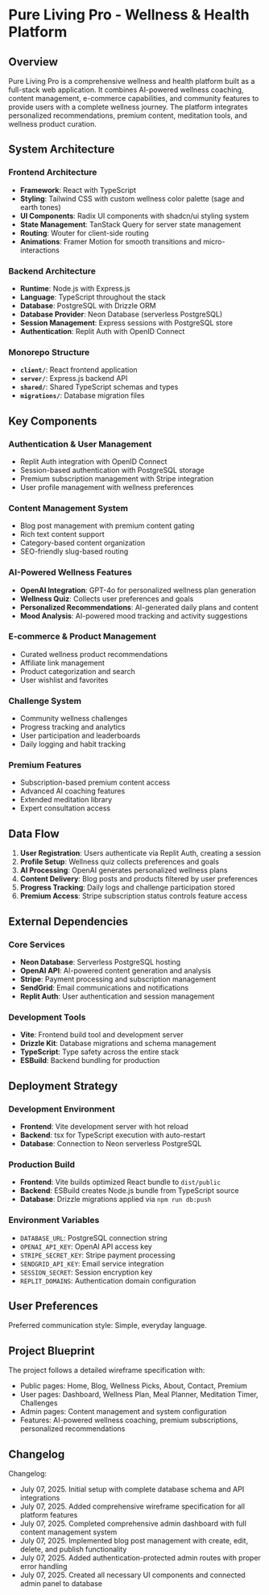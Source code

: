 # Pure Living Pro - Wellness & Health Platform

## Overview

Pure Living Pro is a comprehensive wellness and health platform built as a full-stack web application. It combines AI-powered wellness coaching, content management, e-commerce capabilities, and community features to provide users with a complete wellness journey. The platform integrates personalized recommendations, premium content, meditation tools, and wellness product curation.

## System Architecture

### Frontend Architecture
- **Framework**: React with TypeScript
- **Styling**: Tailwind CSS with custom wellness color palette (sage and earth tones)
- **UI Components**: Radix UI components with shadcn/ui styling system
- **State Management**: TanStack Query for server state management
- **Routing**: Wouter for client-side routing
- **Animations**: Framer Motion for smooth transitions and micro-interactions

### Backend Architecture
- **Runtime**: Node.js with Express.js
- **Language**: TypeScript throughout the stack
- **Database**: PostgreSQL with Drizzle ORM
- **Database Provider**: Neon Database (serverless PostgreSQL)
- **Session Management**: Express sessions with PostgreSQL store
- **Authentication**: Replit Auth with OpenID Connect

### Monorepo Structure
- **`client/`**: React frontend application
- **`server/`**: Express.js backend API
- **`shared/`**: Shared TypeScript schemas and types
- **`migrations/`**: Database migration files

## Key Components

### Authentication & User Management
- Replit Auth integration with OpenID Connect
- Session-based authentication with PostgreSQL storage
- Premium subscription management with Stripe integration
- User profile management with wellness preferences

### Content Management System
- Blog post management with premium content gating
- Rich text content support
- Category-based content organization
- SEO-friendly slug-based routing

### AI-Powered Wellness Features
- **OpenAI Integration**: GPT-4o for personalized wellness plan generation
- **Wellness Quiz**: Collects user preferences and goals
- **Personalized Recommendations**: AI-generated daily plans and content
- **Mood Analysis**: AI-powered mood tracking and activity suggestions

### E-commerce & Product Management
- Curated wellness product recommendations
- Affiliate link management
- Product categorization and search
- User wishlist and favorites

### Challenge System
- Community wellness challenges
- Progress tracking and analytics
- User participation and leaderboards
- Daily logging and habit tracking

### Premium Features
- Subscription-based premium content access
- Advanced AI coaching features
- Extended meditation library
- Expert consultation access

## Data Flow

1. **User Registration**: Users authenticate via Replit Auth, creating a session
2. **Profile Setup**: Wellness quiz collects preferences and goals
3. **AI Processing**: OpenAI generates personalized wellness plans
4. **Content Delivery**: Blog posts and products filtered by user preferences
5. **Progress Tracking**: Daily logs and challenge participation stored
6. **Premium Access**: Stripe subscription status controls feature access

## External Dependencies

### Core Services
- **Neon Database**: Serverless PostgreSQL hosting
- **OpenAI API**: AI-powered content generation and analysis
- **Stripe**: Payment processing and subscription management
- **SendGrid**: Email communications and notifications
- **Replit Auth**: User authentication and session management

### Development Tools
- **Vite**: Frontend build tool and development server
- **Drizzle Kit**: Database migrations and schema management
- **TypeScript**: Type safety across the entire stack
- **ESBuild**: Backend bundling for production

## Deployment Strategy

### Development Environment
- **Frontend**: Vite development server with hot reload
- **Backend**: tsx for TypeScript execution with auto-restart
- **Database**: Connection to Neon serverless PostgreSQL

### Production Build
- **Frontend**: Vite builds optimized React bundle to `dist/public`
- **Backend**: ESBuild creates Node.js bundle from TypeScript source
- **Database**: Drizzle migrations applied via `npm run db:push`

### Environment Variables
- `DATABASE_URL`: PostgreSQL connection string
- `OPENAI_API_KEY`: OpenAI API access key
- `STRIPE_SECRET_KEY`: Stripe payment processing
- `SENDGRID_API_KEY`: Email service integration
- `SESSION_SECRET`: Session encryption key
- `REPLIT_DOMAINS`: Authentication domain configuration

## User Preferences

Preferred communication style: Simple, everyday language.

## Project Blueprint

The project follows a detailed wireframe specification with:
- Public pages: Home, Blog, Wellness Picks, About, Contact, Premium
- User pages: Dashboard, Wellness Plan, Meal Planner, Meditation Timer, Challenges
- Admin pages: Content management and system configuration
- Features: AI-powered wellness coaching, premium subscriptions, personalized recommendations

## Changelog

Changelog:
- July 07, 2025. Initial setup with complete database schema and API integrations
- July 07, 2025. Added comprehensive wireframe specification for all platform features
- July 07, 2025. Completed comprehensive admin dashboard with full content management system
- July 07, 2025. Implemented blog post management with create, edit, delete, and publish functionality
- July 07, 2025. Added authentication-protected admin routes with proper error handling
- July 07, 2025. Created all necessary UI components and connected admin panel to database